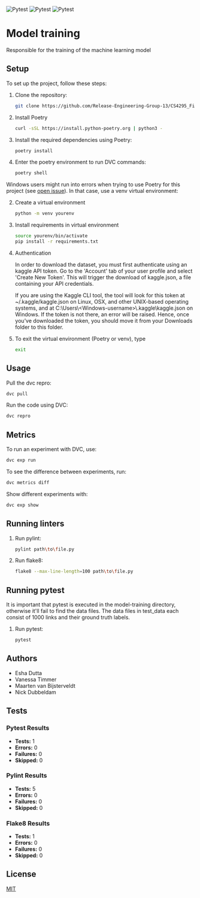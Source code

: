 
<!-- badge-start -->
![Pytest](https://img.shields.io/badge/pylint-passing-brightgreen?logo=pylint)
![Pytest](https://img.shields.io/badge/pytest-passing-brightgreen?logo=pytest)
![Pytest](https://img.shields.io/badge/flake8-passing-brightgreen?logo=flake8)
<!-- badge-end -->


# Model training
Responsible for the training of the machine learning model


## Setup
To set up the project, follow these steps:

1. Clone the repository:
    ```bash
    git clone https://github.com/Release-Engineering-Group-13/CS4295_FinalProject.git
    ```

2. Install Poetry
    ```bash
    curl -sSL https://install.python-poetry.org | python3 -
    ```

3. Install the required dependencies using Poetry:
    ```bash
    poetry install
    ```

4. Enter the poetry environment to run DVC commands:
    ```bash
    poetry shell


Windows users might run into errors when trying to use Poetry for this project (see [open issue](https://github.com/tensorflow/io/issues/1789)). In that case, use a venv virtual environment:

2.  Create a virtual environment
    ```bash
    python -m venv yourenv
    ```
    
3. Install requirements in virtual environment
    ```bash
    source yourenv/bin/activate
    pip install -r requirements.txt
    ```

4. Authentication

    In order to download the dataset, you must first authenticate using an kaggle API token. Go to the 'Account' tab of your user profile and select 'Create New Token'. This will trigger the download of kaggle.json, a file containing your API credentials.

    If you are using the Kaggle CLI tool, the tool will look for this token at ~/.kaggle/kaggle.json on Linux, OSX, and other UNIX-based operating systems, and at C:\Users\\\<Windows-username\>\\.kaggle\kaggle.json on Windows. If the token is not there, an error will be raised. Hence, once you’ve downloaded the token, you should move it from your Downloads folder to this folder.

5. To exit the virtual environment (Poetry or venv), type
    ```bash
    exit
    ```

## Usage
Pull the dvc repro:
```bash
dvc pull
```

Run the code using DVC:
```bash
dvc repro
```

## Metrics
To run an experiment with DVC, use:
```bash
dvc exp run
```

To see the difference between experiments, run:
```bash
dvc metrics diff
```

Show different experiments with:
```bash
dvc exp show
```

## Running linters
1. Run pylint:
   ```bash
   pylint path\to\file.py
   ```
2. Run flake8:
   ```bash
   flake8 --max-line-length=100 path\to\file.py
   ```

## Running pytest
It is important that pytest is executed in the model-training directory, otherwise it'll fail to find the data files. The data files in test_data each consist of 1000 links and their ground truth labels. 
1. Run pytest:
   ```bash
   pytest
   ```

## Authors
- Esha Dutta
- Vanessa Timmer
- Maarten van Bijsterveldt 
- Nick Dubbeldam

## Tests
<!-- results-start -->

### Pytest Results

- **Tests:** 1
- **Errors:** 0
- **Failures:** 0
- **Skipped:** 0


### Pylint Results

- **Tests:** 5
- **Errors:** 0
- **Failures:** 0
- **Skipped:** 0


### Flake8 Results

- **Tests:** 1
- **Errors:** 0
- **Failures:** 0
- **Skipped:** 0

<!-- results-end -->

## License

[MIT](https://choosealicense.com/licenses/mit/)

